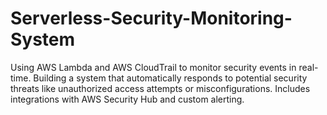 # Serverless-Security-Monitoring-System
Using AWS Lambda and AWS CloudTrail to monitor security events in real-time. Building a system that automatically responds to potential security threats like unauthorized access attempts or misconfigurations. Includes integrations with AWS Security Hub and custom alerting. 
